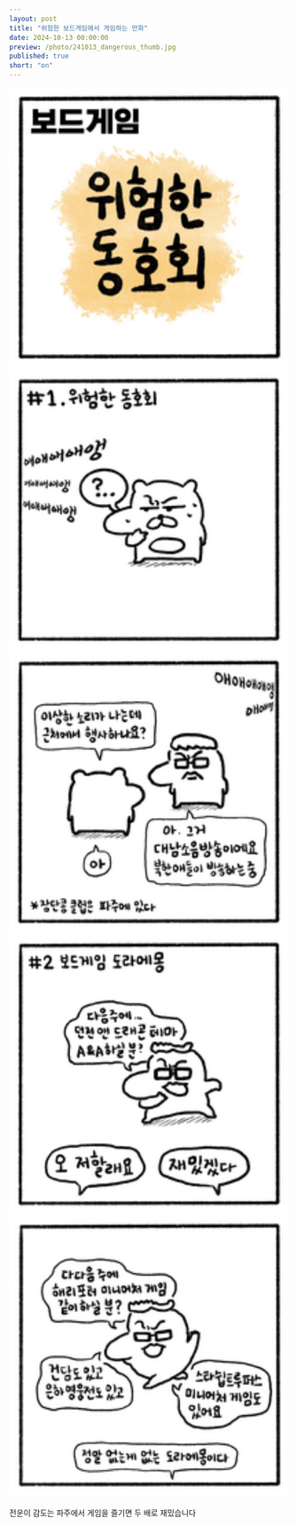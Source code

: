 ```yaml
---
layout: post
title: "위험한 보드게임에서 게임하는 만화"
date: 2024-10-13 00:00:00
preview: /photo/241013_dangerous_thumb.jpg
published: true
short: "on"
---
```


<img src="/photo/241013_dangerous.jpg" width="1000">


전운이 감도는 파주에서 게임을 즐기면 두 배로 재밌습니다<br>









